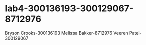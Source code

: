 # lab4-300136193-300129067-8712976
Bryson Crooks-300136193
Melissa Bakker-8712976
Veeren Patel-300129067
